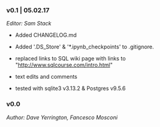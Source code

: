 ### v0.1 | 05.02.17

_Editor: Sam Stack_

- Added CHANGELOG.md 

- Added '.DS_Store' & '*.ipynb_checkpoints' to .gitignore.

- replaced links to SQL wiki page with links to "http://www.sqlcourse.com/intro.html"

- text edits and comments

- tested with sqlite3 v3.13.2 & Postgres v9.5.6


### v0.0

_Author: Dave Yerrington, Fancesco Mosconi_

